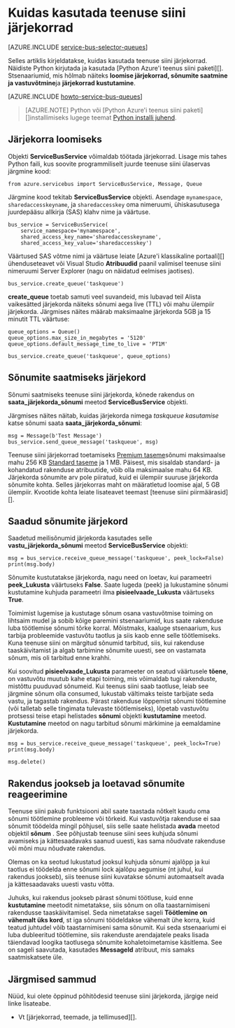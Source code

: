 <properties 
    pageTitle="Teenuse siini järjekorrad kasutamine Python | Microsoft Azure'i" 
    description="Saate teada, kuidas kasutada Azure teenuse siini järjekorrad Python kaudu." 
    services="service-bus" 
    documentationCenter="python" 
    authors="sethmanheim" 
    manager="timlt" 
    editor=""/>

<tags 
    ms.service="service-bus" 
    ms.workload="na" 
    ms.tgt_pltfrm="na" 
    ms.devlang="python" 
    ms.topic="article" 
    ms.date="09/21/2016" 
    ms.author="sethm;lmazuel"/>


# <a name="how-to-use-service-bus-queues"></a>Kuidas kasutada teenuse siini järjekorrad

[AZURE.INCLUDE [service-bus-selector-queues](../../includes/service-bus-selector-queues.md)]

Selles artiklis kirjeldatakse, kuidas kasutada teenuse siini järjekorrad. Näidiste Python kirjutada ja kasutada [Python Azure'i teenus siini paketi][]. Stsenaariumid, mis hõlmab näiteks **loomise järjekorrad, sõnumite saatmine ja vastuvõtmine**ja **järjekorrad kustutamine**.

[AZURE.INCLUDE [howto-service-bus-queues](../../includes/howto-service-bus-queues.md)]

> [AZURE.NOTE] Python või [Python Azure'i teenus siini paketi][]installimiseks lugege teemat [Python installi juhend](../python-how-to-install.md).

## <a name="create-a-queue"></a>Järjekorra loomiseks

Objekti **ServiceBusService** võimaldab töötada järjekorrad. Lisage mis tahes Python faili, kus soovite programmiliselt juurde teenuse siini ülaservas järgmine kood:

```
from azure.servicebus import ServiceBusService, Message, Queue
```

Järgmine kood tekitab **ServiceBusService** objekti. Asendage `mynamespace`, `sharedaccesskeyname`, ja `sharedaccesskey` oma nimeruumi, ühiskasutusega juurdepääsu allkirja (SAS) klahv nime ja väärtuse.

```
bus_service = ServiceBusService(
    service_namespace='mynamespace',
    shared_access_key_name='sharedaccesskeyname',
    shared_access_key_value='sharedaccesskey')
```

Väärtused SAS võtme nimi ja väärtuse leiate [Azure'i klassikaline portaali][] ühenduseteavet või Visual Studio **Atribuudid** paanil valimisel teenuse siini nimeruumi Server Explorer (nagu on näidatud eelmises jaotises).

```
bus_service.create_queue('taskqueue')
```

**create_queue** toetab samuti veel suvandeid, mis lubavad teil Alista vaikesätted järjekorda näiteks sõnumi aega live (TTL) või mahu ülempiir järjekorda. Järgmises näites määrab maksimaalne järjekorda 5GB ja 15 minutit TTL väärtuse:

```
queue_options = Queue()
queue_options.max_size_in_megabytes = '5120'
queue_options.default_message_time_to_live = 'PT1M'

bus_service.create_queue('taskqueue', queue_options)
```

## <a name="send-messages-to-a-queue"></a>Sõnumite saatmiseks järjekord

Sõnumi saatmiseks teenuse siini järjekorda, kõnede rakendus on **saata\_järjekorda\_sõnumi** meetod **ServiceBusService** objekti.

Järgmises näites näitab, kuidas järjekorda nimega *taskqueue kasutamise* katse sõnumi saata **saata\_järjekorda\_sõnumi**:

```
msg = Message(b'Test Message')
bus_service.send_queue_message('taskqueue', msg)
```

Teenuse siini järjekorrad toetamiseks [Premium taseme](service-bus-premium-messaging.md)sõnumi maksimaalse mahu 256 KB [Standard taseme](service-bus-premium-messaging.md) ja 1 MB. Päisest, mis sisaldab standard- ja kohandatud rakenduse atribuutide, võib olla maksimaalse mahu 64 KB. Järjekorda sõnumite arv pole piiratud, kuid ei ülempiir suuruse järjekorda sõnumite kohta. Selles järjekorras maht on määratletud loomise ajal, 5 GB ülempiir. Kvootide kohta leiate lisateavet teemast [teenuse siini piirmäärasid][].

## <a name="receive-messages-from-a-queue"></a>Saadud sõnumite järjekord

Saadetud meilisõnumid järjekorda kasutades selle **vastu\_järjekorda\_sõnumi** meetod **ServiceBusService** objekti:

```
msg = bus_service.receive_queue_message('taskqueue', peek_lock=False)
print(msg.body)
```

Sõnumite kustutatakse järjekorda, nagu need on loetav, kui parameetri **peek\_Lukusta** väärtuseks **False**. Saate lugeda (peek) ja lukustamine sõnumi kustutamine kuhjuda parameetri ilma **pisieelvaade\_Lukusta** väärtuseks **True**.

Toimimist lugemise ja kustutage sõnum osana vastuvõtmise toiming on lihtsaim mudel ja sobib kõige paremini stsenaariumid, kus saate rakenduse luba töötlemise sõnumi tõrke korral. Mõistmaks, kaaluge stsenaarium, kus tarbija probleemide vastuvõtu taotlus ja siis kaob enne selle töötlemiseks. Kuna teenuse siini on märgitud sõnumid tarbitud, siis, kui rakenduse taaskäivitamist ja algab tarbimine sõnumite uuesti, see on vastamata sõnum, mis oli tarbitud enne krahhi.

Kui soovitud **pisieelvaade\_Lukusta** parameeter on seatud väärtusele **tõene**, on vastuvõtu muutub kahe etapi toiming, mis võimaldab tugi rakenduste, mistõttu puuduvad sõnumeid. Kui teenus siini saab taotluse, leiab see järgmine sõnum olla consumed, lukustab vältimaks teiste tarbijate seda vastu, ja tagastab rakendus. Pärast rakenduse lõppemist sõnumi töötlemine (või talletab selle tingimata tulevaste töötlemiseks), lõpetab vastuvõtu protsessi teise etapi helistades **sõnumi** objekti **kustutamine** meetod. **Kustutamine** meetod on nagu tarbitud sõnumi märkimine ja eemaldamine järjekorda.

```
msg = bus_service.receive_queue_message('taskqueue', peek_lock=True)
print(msg.body)

msg.delete()
```

## <a name="how-to-handle-application-crashes-and-unreadable-messages"></a>Rakendus jookseb ja loetavad sõnumite reageerimine

Teenuse siini pakub funktsiooni abil saate taastada nõtkelt kaudu oma sõnumi töötlemine probleeme või tõrkeid. Kui vastuvõtja rakenduse ei saa sõnumit töödelda mingil põhjusel, siis selle saate helistada **avada** meetod objektil **sõnum** . See põhjustab teenuse siini sees kuhjuda sõnumi avamiseks ja kättesaadavaks saanud uuesti, kas sama nõudvate rakenduse või mõni muu nõudvate rakendus.

Olemas on ka seotud lukustatud jooksul kuhjuda sõnumi ajalõpp ja kui taotlus ei töödelda enne sõnumi lock ajalõpu aegumise (nt juhul, kui rakendus jookseb), siis teenuse siini kuvatakse sõnumi automaatselt avada ja kättesaadavaks uuesti vastu võtta.

Juhuks, kui rakendus jookseb pärast sõnumi töötluse, kuid enne **kustutamine** meetodit nimetatakse, siis sõnum on olla taastarnimiseni rakendusse taaskäivitamisel. Seda nimetatakse sageli **Töötlemine on vähemalt üks kord**, st iga sõnumi töödeldakse vähemalt ühe korra, kuid teatud juhtudel võib taastarnimiseni sama sõnumit. Kui seda stsenaariumi ei luba dubleeritud töötlemine, siis rakenduste arendajatele peaks lisada täiendavad loogika taotlusega sõnumite kohaletoimetamise käsitlema. See on sageli saavutada, kasutades **MessageId** atribuut, mis samaks saatmiskatsete üle.

## <a name="next-steps"></a>Järgmised sammud

Nüüd, kui olete õppinud põhitõdesid teenuse siini järjekorda, järgige neid linke lisateabe.

-   Vt [järjekorrad, teemade, ja tellimused][].

[Azure'i klassikaline portaal]: https://manage.windowsazure.com
[Python Azure'i teenus siini pakett]: https://pypi.python.org/pypi/azure-servicebus  
[Järjekorrad, teemasid ja tellimused]: service-bus-queues-topics-subscriptions.md
[Teenuse siini kvoote]: service-bus-quotas.md
 
